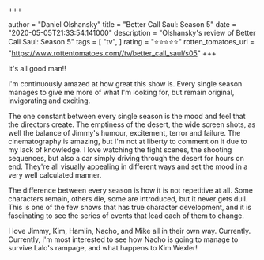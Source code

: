 +++

author = "Daniel Olshansky"
title = "Better Call Saul: Season 5"
date = "2020-05-05T21:33:54.141000"
description = "Olshansky's review of Better Call Saul: Season 5"
tags = [
    "tv",
]
rating = "⭐⭐⭐⭐⭐"
rotten_tomatoes_url = "https://www.rottentomatoes.com//tv/better_call_saul/s05"
+++

It's all good man!!

I'm continuously amazed at how great this show is. Every single season manages to give me more of what I'm looking for, but remain original, invigorating and exciting.

The one constant between every single season is the mood and feel that the directors create. The emptiness of the desert, the wide screen shots, as well the balance of Jimmy's humour, excitement, terror and failure. The cinematography is amazing, but I'm not at liberty to comment on it due to my lack of knowledge. I love watching the fight scenes, the shooting sequences, but also a car simply driving through the desert for hours on end. They're all visually appealing in different ways and set the mood in a very well calculated manner.

The difference between every season is how it is not repetitive at all. Some characters remain, others die, some are introduced, but it never gets dull. This is one of the few shows that has true character development, and it is fascinating to see the series of events that lead each of them to change.

I love Jimmy, Kim, Hamlin, Nacho, and Mike all in their own way. Currently. Currently, I'm most interested to see how Nacho is going to manage to survive Lalo's rampage, and what happens to Kim Wexler!

